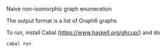 Naive non-isomorphic graph enumeration

The output format is a list of Graph6 graphs

To run, install Cabal (https://www.haskell.org/ghcup/) and do
```
cabal run
```